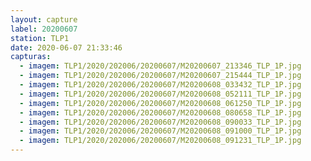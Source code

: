 ```yaml
---
layout: capture
label: 20200607
station: TLP1
date: 2020-06-07 21:33:46
capturas:
  - imagem: TLP1/2020/202006/20200607/M20200607_213346_TLP_1P.jpg
  - imagem: TLP1/2020/202006/20200607/M20200607_215444_TLP_1P.jpg
  - imagem: TLP1/2020/202006/20200607/M20200608_033432_TLP_1P.jpg
  - imagem: TLP1/2020/202006/20200607/M20200608_052111_TLP_1P.jpg
  - imagem: TLP1/2020/202006/20200607/M20200608_061250_TLP_1P.jpg
  - imagem: TLP1/2020/202006/20200607/M20200608_080658_TLP_1P.jpg
  - imagem: TLP1/2020/202006/20200607/M20200608_090033_TLP_1P.jpg
  - imagem: TLP1/2020/202006/20200607/M20200608_091000_TLP_1P.jpg
  - imagem: TLP1/2020/202006/20200607/M20200608_091231_TLP_1P.jpg
---
```

